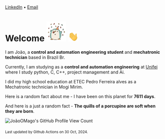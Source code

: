 [LinkedIn](https://www.linkedin.com/in/joão-pedro-gozzoli-b95641301/) &bull;
[Email](joaopedrogozzoli@gmail.com)

# Welcome <img src="happy.gif" height="64px" /> <img src="wave.gif" height="32px" />

I am João, a  **control and automation engineering student** and **mechatronic technician** based in Brazil Br.

Currently, I am studying as a **control and automation engineering** at [Unifei](https://unifei.edu.br) where I study python, C, C++, project management and Ai.

I did my high school education at ETEC Pedro Ferreira alves as a Mechatronic technician in Mogi Mirim.

Here is a random fact about me - I have been on this planet for **7611 days**.

And here is a just a random fact -  **The quills of a porcupine are soft when they are born**.

![JoãoOMago's GitHub Profile View Count](https://komarev.com/ghpvc/?username=JoaoOMago)

<sub>Last updated by Github Actions on 30 Oct, 2024.</sub>
